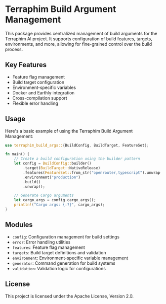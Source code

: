 # Terraphim Build Argument Management

This package provides centralized management of build arguments for the Terraphim AI project. It supports configuration of build features, targets, environments, and more, allowing for fine-grained control over the build process.

## Key Features

- Feature flag management
- Build target configuration
- Environment-specific variables
- Docker and Earthly integration
- Cross-compilation support
- Flexible error handling

## Usage

Here's a basic example of using the Terraphim Build Argument Management:

```rust
use terraphim_build_args::{BuildConfig, BuildTarget, FeatureSet};

fn main() {
    // Create a build configuration using the builder pattern
    let config = BuildConfig::builder()
        .target(BuildTarget::NativeRelease)
        .features(FeatureSet::from_str("openrouter,typescript").unwrap())
        .environment("production")
        .build()
        .unwrap();

    // Generate Cargo arguments
    let cargo_args = config.cargo_args();
    println!("Cargo args: {:?}", cargo_args);
}
```

## Modules

- `config`: Configuration management for build settings
- `error`: Error handling utilities
- `features`: Feature flag management
- `targets`: Build target definitions and validation
- `environment`: Environment-specific variable management
- `generator`: Command generation for build systems
- `validation`: Validation logic for configurations

## License

This project is licensed under the Apache License, Version 2.0.

